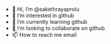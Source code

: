 - 👋 Hi, I’m @sakethrayaprolu
- 👀 I’m interested in github
- 🌱 I’m currently learning github
- 💞️ I’m looking to collaborate on github
- 📫 How to reach me email

<!---
sakethrayaprolu/sakethrayaprolu is a ✨ special ✨ repository because its `README.md` (this file) appears on your GitHub profile.
You can click the Preview link to take a look at your changes.
--->
